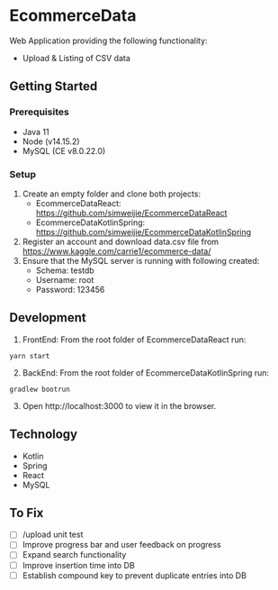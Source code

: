 # EcommerceData

Web Application providing the following functionality:
- Upload & Listing of CSV data 

## Getting Started
### Prerequisites
- Java 11
- Node (v14.15.2)
- MySQL (CE v8.0.22.0)

### Setup
1) Create an empty folder and clone both projects:
    - EcommerceDataReact: https://github.com/simweijie/EcommerceDataReact
    - EcommerceDataKotlinSpring: https://github.com/simweijie/EcommerceDataKotlinSpring
2) Register an account and download data.csv file from https://www.kaggle.com/carrie1/ecommerce-data/
3) Ensure that the MySQL server is running with following created:
    - Schema: testdb
    - Username: root
    - Password: 123456




## Development
1) FrontEnd: From the root folder of EcommerceDataReact run:
```
yarn start
```
2) BackEnd: From the root folder of EcommerceDataKotlinSpring run:
```
gradlew bootrun
```
3) Open http://localhost:3000 to view it in the browser.

## Technology
- Kotlin
- Spring
- React
- MySQL
  
## To Fix
- [ ] /upload unit test
- [ ] Improve progress bar and user feedback on progress
- [ ] Expand search functionality
- [ ] Improve insertion time into DB
- [ ] Establish compound key to prevent duplicate entries into DB
